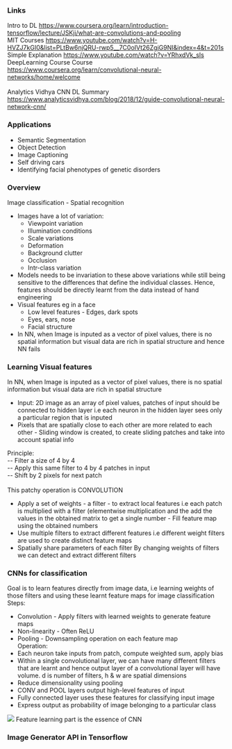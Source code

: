 ### Links
Intro to DL https://www.coursera.org/learn/introduction-tensorflow/lecture/JSKji/what-are-convolutions-and-pooling <br/>
MIT Courses https://www.youtube.com/watch?v=H-HVZJ7kGI0&list=PLtBw6njQRU-rwp5__7C0oIVt26ZgjG9NI&index=4&t=201s <br/>
Simple Explanation https://www.youtube.com/watch?v=YRhxdVk_sIs <br/>
DeepLearning Course Course https://www.coursera.org/learn/convolutional-neural-networks/home/welcome <br/> <br/>
Analytics Vidhya CNN DL Summary https://www.analyticsvidhya.com/blog/2018/12/guide-convolutional-neural-network-cnn/ <br/>

### Applications
* Semantic Segmentation
* Object Detection
* Image Captioning
* Self driving cars
* Identifying facial phenotypes of genetic disorders

### Overview
Image classification - Spatial recognition

* Images have a lot of variation: 
  * Viewpoint variation
  * Illumination conditions
  * Scale variations
  * Deformation
  * Background clutter
  * Occlusion
  * Intr-class variation
* Models needs to be invariation to these above variations while still being sensitive to the differences that define the individual classes. Hence, features should be directly learnt from the data instead of hand engineering
* Visual features eg in a face
  * Low level features - Edges, dark spots
  * Eyes, ears, nose
  * Facial structure
* In NN, when Image is inputed as a vector of pixel values, there is no spatial information but visual data are rich in spatial structure and hence NN fails 

### Learning Visual features
In NN, when Image is inputed as a vector of pixel values, there is no spatial information but visual data are rich in spatial structure 
* Input: 2D image as an array of pixel values, patches of input should be connected to hidden layer i.e each neuron in the hidden layer sees only a particular region that is inputed
* Pixels that are spatially close to each other are more related to each other - Sliding window is created, to create sliding patches and take into account spatial info <br/>

Principle:  <br/>
-- Filter a size of 4 by 4 <br/>
-- Apply this same filter to 4 by 4 patches in input <br/>
-- Shift by 2 pixels for next patch <br/>
<br/>
This patchy operation is CONVOLUTION <br/>
* Apply a set of weights - a filter - to extract local features i.e each patch is multiplied with a filter (elementwise multiplication and the add the values in the obtained matrix to get a single number - Fill feature map using the obtained numbers
* Use multiple filters to extract different features i.e different weight filters are used to create distinct feature maps
* Spatially share parameters of each filter
By changing weights of filters we can detect and extract different filters

### CNNs for classification
Goal is to learn features directly from image data, i.e learning weights of those filters and using these learnt feature maps for image classification
Steps: 
* Convolution - Apply filters with learned weights to generate feature maps
* Non-linearity - Often ReLU
* Pooling - Downsampling operation on each feature map <br/>
Operation: 
* Each neuron take inputs from patch, compute weighted sum, apply bias
* Within a single convolutional layer, we can have many different filters that are learnt and hence output layer of a convolutional layer will have volume. d is number of filters, h & w are spatial dimensions
* Reduce dimensionality using pooling
* CONV and POOL layers output high-level features of input
* Fully connected layer uses these features for classifying input image
* Express output as probability of image belonging to a particular class

![](https://cdn-images-1.medium.com/max/1255/1*XbuW8WuRrAY5pC4t-9DZAQ.jpeg)
Feature learning part is the essence of CNN


### Image Generator API in Tensorflow









